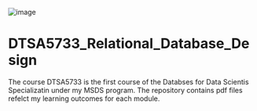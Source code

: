![image](https://github.com/laithrasheed/DTSA5733_Relational_Database_Design/assets/124019127/990b631f-47d4-40ac-b1a5-5c874dd97db2)

# DTSA5733_Relational_Database_Design
The course DTSA5733 is the first course of the Databses for Data Scientis Specializatin under my MSDS program. The repository contains pdf files refelct my learning outcomes for each module. 
